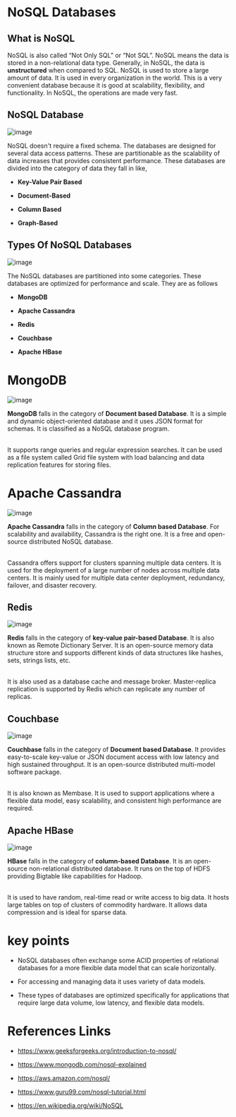             
 #  NoSQL Databases  


 ## What is NoSQL  

  

NoSQL is also called “Not Only SQL” or “Not SQL”. NoSQL means the data is stored in a non-relational data type. Generally, in NoSQL, the data is **unstructured** when compared to SQL. NoSQL is used to store a large amount of data. It is used in every organization in the world. This is a very convenient database because it is good at scalability, flexibility, and functionality. In NoSQL, the operations are made very fast.  

  

 ## NoSQL Database  

  ![image](https://www.guru99.com/images/1/101818_0537_NoSQLTutori1.png)

NoSQL doesn't require a fixed schema. The databases are designed for several data access patterns. These are partitionable as the scalability of data increases that provides consistent performance. These databases are divided into the category of data they fall in like,



- **Key-Value Pair Based**   

- **Document-Based**  

- **Column Based**  

- **Graph-Based**  

  

 ## Types Of NoSQL Databases  

 ![image](https://hub.packtpub.com/wp-content/uploads/2018/03/92-cover-1280x720.png)

The NoSQL databases are partitioned into some categories. These databases are optimized for performance and scale. They are as follows  

- **MongoDB**  

- **Apache Cassandra**  

- **Redis**  

- **Couchbase**  

- **Apache HBase**  

  

# MongoDB  

![image](https://www.cloudsavvyit.com/p/uploads/2021/07/f5932bc2.jpg?width=1198&trim=1,1&bg-color=000&pad=1,1)

 **MongoDB** falls in the category of **Document based Database**. It is a simple and dynamic object-oriented database and it uses JSON format for schemas. It is classified as a NoSQL database program.
 
 <br> It supports range queries and regular expression searches. It can be used as a file system called Grid file system with load balancing and data replication features for storing files.  



 # Apache Cassandra  

 ![image](https://miro.medium.com/max/1400/0*psr1MnkYKiBexVpS.png)

 **Apache Cassandra** falls in the category of **Column based Database**. For scalability and availability, Cassandra is the right one. It is a free and open-source distributed NoSQL database. 
 
 <br>Cassandra offers support for clusters spanning multiple data centers. It is used for the deployment of a large number of nodes across multiple data centers. It is mainly used for multiple data center deployment, redundancy, failover, and disaster recovery.  



 ## Redis  

 ![image](https://ps.w.org/redis-cache/assets/banner-1544x500.png?rev=2315420)

 **Redis** falls in the category of **key-value pair-based Database**. It is also known as Remote Dictionary Server. It is an open-source memory data structure store and supports different kinds of data structures like hashes, sets, strings lists, etc. 
 
 <br>It is also used as a database cache and message broker. Master-replica replication is supported by Redis which can replicate any number of replicas.  



 ## Couchbase  

![image](https://ckhconsulting.com/wp-content/uploads/2021/05/couchbase-logo.jpeg)

 **Couchbase** falls in the category of **Document based Database**. It provides easy-to-scale key-value or JSON document access with low latency and high sustained throughput. It is an open-source distributed multi-model software package. 
 
 <br>It is also known as Membase. It is used to support applications where a flexible data model, easy scalability, and consistent high performance are required.  

  

 ## Apache HBase  

![image](https://miro.medium.com/max/1084/1*mIZ5GETf3UnA-B-auz8SLw.png)

 **HBase** falls in the category of **column-based Database**. It is an open-source non-relational distributed database. It runs on the top of HDFS providing Bigtable like capabilities for Hadoop. 
 
 <br/>It is used to have random, real-time read or write access to big data. It hosts large tables on top of clusters of commodity hardware. It allows data compression and is ideal for sparse data.     


 # key points 


- NoSQL databases often exchange some ACID properties of relational databases for a more flexible data model that can scale horizontally. 

- For accessing and managing data it uses variety of data models. 

- These types of databases are optimized specifically for applications that require large data volume, low latency, and flexible data models. 


# References Links

- https://www.geeksforgeeks.org/introduction-to-nosql/

- https://www.mongodb.com/nosql-explained 

- https://aws.amazon.com/nosql/

- https://www.guru99.com/nosql-tutorial.html

- https://en.wikipedia.org/wiki/NoSQL

       

  

 

 
